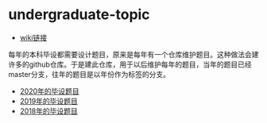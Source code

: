 # undergraduate-topic
 * [wiki链接](http://os.cs.tsinghua.edu.cn/research/FrontPage#A.2BZyx50WvVi74-)

每年的本科毕设都需要设计题目，原来是每年有一个仓库维护题目。这种做法会建许多的github仓库。于是建此仓库，用于以后维护每年的题目，当年的题目已经master分支，往年的题目是以年份作为标签的分支。

 * [2020年的毕设题目](https://github.com/oscourse-tsinghua/undergraduate-topic/blob/master/topic-list.md)
 * [2019年的毕设题目](https://github.com/oscourse-tsinghua/undergraduate-topic/blob/4dc0116b86b56bf36562cccdb52f98b8a860b670/topic-list.md)
 * [2018年的毕设题目](https://github.com/oscourse-tsinghua/undergraduate-topic2018)
